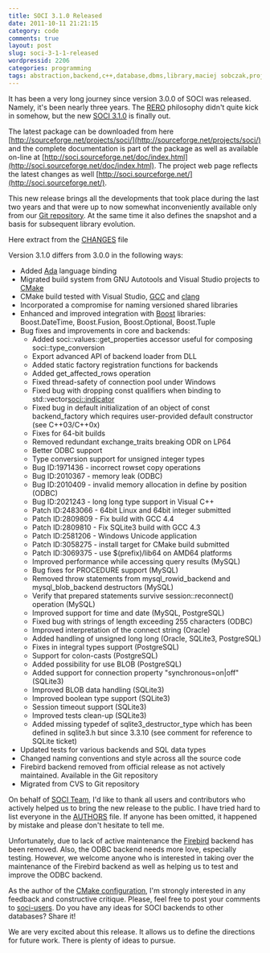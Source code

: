 ```yaml
---
title: SOCI 3.1.0 Released
date: 2011-10-11 21:21:15
category: code
comments: true
layout: post
slug: soci-3-1-1-released
wordpressid: 2206
categories: programming
tags: abstraction,backend,c++,database,dbms,library,maciej sobczak,project,release,rero,soci
---
```


It has been a very long journey since version 3.0.0 of SOCI was released. Namely, it's been nearly three years. The [RERO](http://en.wikipedia.org/wiki/Release_early,_release_often) philosophy didn't quite kick in somehow, but the new [SOCI 3.1.0](https://sourceforge.net/mailarchive/message.php?msg_id=28213168) is finally out.


The latest package can be downloaded from here [http://sourceforge.net/projects/soci/](http://sourceforge.net/projects/soci/) and the complete documentation is part of the package as well as available on-line at [http://soci.sourceforge.net/doc/index.html](http://soci.sourceforge.net/doc/index.html). The project web page reflects the latest changes as well [http://soci.sourceforge.net/](http://soci.sourceforge.net/).


This new release brings all the developments that took place during the last two years and that were up to now somewhat inconveniently available only from our [Git repository](https://sourceforge.net/scm/?type=git&group_id=121480). At the same time it also defines the snapshot and a basis for subsequent library evolution.


Here extract from the [CHANGES](soci.git.sourceforge.net/git/gitweb.cgi?p=soci/soci;a=blob;f=src/CHANGES;hb=HEAD) file


Version 3.1.0 differs from 3.0.0 in the following ways:

* Added [Ada](http://en.wikipedia.org/wiki/Ada_%28programming_language%29) language binding
* Migrated build system from GNU Autotools and Visual Studio projects to [CMake](http://www.cmake.org)
* CMake build tested with Visual Studio, [GCC](http://gcc.gnu.org) and [clang](http://clang.llvm.org/)
* Incorporated a compromise for naming versioned shared libraries
* Enhanced and improved integration with [Boost](http://www.boost.org) libraries: Boost.DateTime, Boost.Fusion, Boost.Optional, Boost.Tuple
* Bug fixes and improvements in core and backends:
    * Added soci::values::get_properties accessor useful for composing soci::type_conversion
    * Export advanced API of backend loader from DLL
    * Added static factory registration functions for backends
    * Added get_affected_rows operation
    * Fixed thread-safety of connection pool under Windows
    * Fixed bug with dropping const qualifiers when binding to std::vector<soci::indicator>
    * Fixed bug in default initialization of an object of const backend_factory which requires user-provided default constructor (see C++03/C++0x)
    * Fixes for 64-bit builds
    * Removed redundant exchange_traits breaking ODR on LP64
    * Better ODBC support
    * Type conversion support for unsigned integer types
    * Bug ID:1971436 - incorrect rowset copy operations
    * Bug ID:2010367 - memory leak (ODBC)
    * Bug ID:2010409 - invalid memory allocation in define by position (ODBC)
    * Bug ID:2021243 - long long type support in Visual C++
    * Patch ID:2483066 - 64bit Linux and 64bit integer submitted
    * Patch ID:2809809 - Fix build with GCC 4.4
    * Patch ID:2809810 - Fix SQLite3 build with GCC 4.3
    * Patch ID:2581206 - Windows Unicode application
    * Patch ID:3058275 - install target for CMake build submitted
    * Patch ID:3069375 - use $(prefix)/lib64 on AMD64 platforms
    * Improved performance while accessing query results (MySQL)
    * Bug fixes for PROCEDURE support (MySQL)
    * Removed throw statements from mysql_rowid_backend and mysql_blob_backend destructors (MySQL)
    * Verify that prepared statements survive session::reconnect() operation (MySQL)
    * Improved support for time and date (MySQL, PostgreSQL)
    * Fixed bug with strings of length exceeding 255 characters (ODBC)
    * Improved interpretation of the connect string (Oracle)
    * Added handling of unsigned long long (Oracle, SQLite3, PostgreSQL)
    * Fixes in integral types support (PostgreSQL)
    * Support for colon-casts (PostgreSQL)
    * Added possibility for use BLOB (PostgreSQL)
    * Added support for connection property "synchronous=on|off" (SQLite3)
    * Improved BLOB data handling (SQLite3)
    * Improved boolean type support (SQLite3)
    * Session timeout support (SQLite3)
    * Improved tests clean-up (SQLite3)
    * Added missing typedef of sqlite3_destructor_type which has been defined in sqlite3.h but since 3.3.10 (see comment for reference to SQLite ticket)
* Updated tests for various backends and SQL data types
* Changed naming conventions and style across all the source code
* Firebird backend removed from official release as not actively maintained. Available in the Git repository
* Migrated from CVS to Git repository


On behalf of [SOCI Team](http://soci.sourceforge.net/people.html), I'd like to thank all users and contributors who actively helped us to bring the new release to the public. I have tried hard to list everyone in the [AUTHORS](soci.git.sourceforge.net/git/gitweb.cgi?p=soci/soci;a=blob;f=src/AUTHORS;hb=HEAD) file. If anyone has been omitted, it happened by mistake and please don't hesitate to tell me.


Unfortunately, due to lack of active maintenance the [Firebird](http://www.firebirdsql.org/) backend has been removed. Also, the ODBC backend needs more love, especially testing. However, we welcome anyone who is interested in taking over the maintenance of the Firebird backend as well as helping us to test and improve the ODBC backend.


As the author of the [CMake configuration](http://soci.sourceforge.net/doc/installation.html#cmake), I'm strongly interested in any feedback and constructive critique. Please, feel free to post your comments to [soci-users](https://sourceforge.net/mail/?group_id=121480). Do you have any ideas for SOCI backends to other databases? Share it!


We are very excited about this release. It allows us to define the directions for future work. There is plenty of ideas to pursue.
